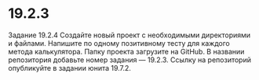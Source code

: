 # 19.2.3
Задание 19.2.4
Создайте новый проект с необходимыми директориями и файлами.
Напишите по одному позитивному тесту для каждого метода калькулятора.
Папку проекта загрузите на GitHub. В названии репозитория добавьте номер задания — 19.2.3. Ссылку на репозиторий опубликуйте в задании юнита 19.7.2.
